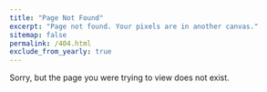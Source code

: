 ```yaml
---
title: "Page Not Found"
excerpt: "Page not found. Your pixels are in another canvas."
sitemap: false
permalink: /404.html
exclude_from_yearly: true
---
```


Sorry, but the page you were trying to view does not exist.
